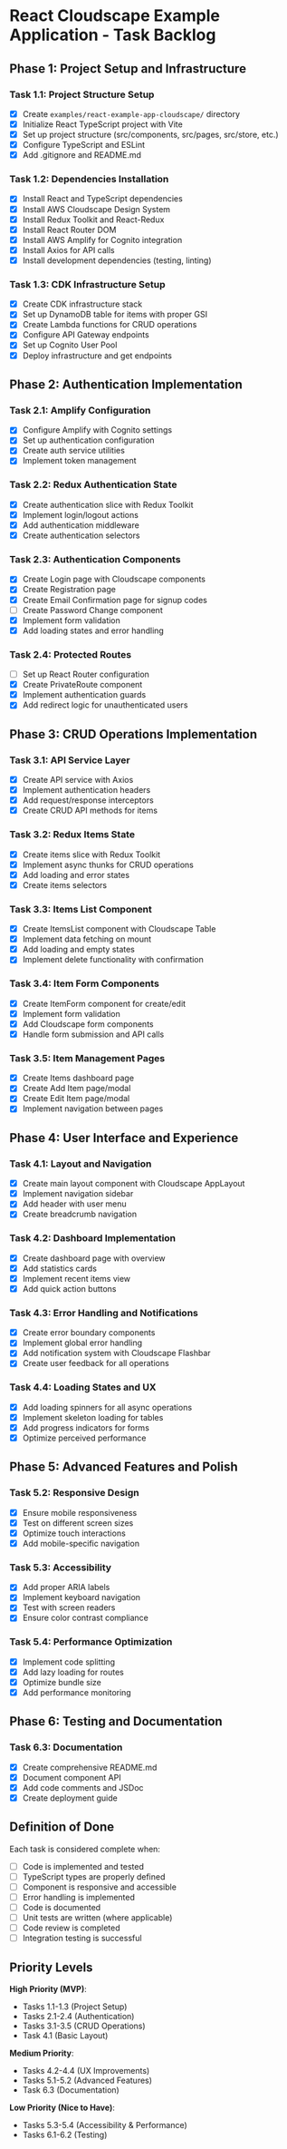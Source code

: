 # React Cloudscape Example Application - Task Backlog

## Phase 1: Project Setup and Infrastructure

### Task 1.1: Project Structure Setup
- [x] Create `examples/react-example-app-cloudscape/` directory
- [x] Initialize React TypeScript project with Vite
- [x] Set up project structure (src/components, src/pages, src/store, etc.)
- [x] Configure TypeScript and ESLint
- [x] Add .gitignore and README.md

### Task 1.2: Dependencies Installation
- [x] Install React and TypeScript dependencies
- [x] Install AWS Cloudscape Design System
- [x] Install Redux Toolkit and React-Redux
- [x] Install React Router DOM
- [x] Install AWS Amplify for Cognito integration
- [x] Install Axios for API calls
- [x] Install development dependencies (testing, linting)

### Task 1.3: CDK Infrastructure Setup
- [x] Create CDK infrastructure stack
- [x] Set up DynamoDB table for items with proper GSI
- [x] Create Lambda functions for CRUD operations
- [x] Configure API Gateway endpoints
- [x] Set up Cognito User Pool
- [x] Deploy infrastructure and get endpoints

## Phase 2: Authentication Implementation

### Task 2.1: Amplify Configuration
- [x] Configure Amplify with Cognito settings
- [x] Set up authentication configuration
- [x] Create auth service utilities
- [x] Implement token management

### Task 2.2: Redux Authentication State
- [x] Create authentication slice with Redux Toolkit
- [x] Implement login/logout actions
- [x] Add authentication middleware
- [x] Create authentication selectors

### Task 2.3: Authentication Components
- [x] Create Login page with Cloudscape components
- [x] Create Registration page
- [x] Create Email Confirmation page for signup codes
- [ ] Create Password Change component
- [x] Implement form validation
- [x] Add loading states and error handling

### Task 2.4: Protected Routes
- [ ] Set up React Router configuration
- [x] Create PrivateRoute component
- [x] Implement authentication guards
- [x] Add redirect logic for unauthenticated users

## Phase 3: CRUD Operations Implementation

### Task 3.1: API Service Layer
- [x] Create API service with Axios
- [x] Implement authentication headers
- [x] Add request/response interceptors
- [x] Create CRUD API methods for items

### Task 3.2: Redux Items State
- [x] Create items slice with Redux Toolkit
- [x] Implement async thunks for CRUD operations
- [x] Add loading and error states
- [x] Create items selectors

### Task 3.3: Items List Component
- [x] Create ItemsList component with Cloudscape Table
- [x] Implement data fetching on mount
- [x] Add loading and empty states
- [x] Implement delete functionality with confirmation

### Task 3.4: Item Form Components
- [x] Create ItemForm component for create/edit
- [x] Implement form validation
- [x] Add Cloudscape form components
- [x] Handle form submission and API calls

### Task 3.5: Item Management Pages
- [x] Create Items dashboard page
- [x] Create Add Item page/modal
- [x] Create Edit Item page/modal
- [x] Implement navigation between pages

## Phase 4: User Interface and Experience

### Task 4.1: Layout and Navigation
- [x] Create main layout component with Cloudscape AppLayout
- [x] Implement navigation sidebar
- [x] Add header with user menu
- [x] Create breadcrumb navigation

### Task 4.2: Dashboard Implementation
- [x] Create dashboard page with overview
- [x] Add statistics cards
- [x] Implement recent items view
- [x] Add quick action buttons

### Task 4.3: Error Handling and Notifications
- [x] Create error boundary components
- [x] Implement global error handling
- [x] Add notification system with Cloudscape Flashbar
- [x] Create user feedback for all operations

### Task 4.4: Loading States and UX
- [x] Add loading spinners for all async operations
- [x] Implement skeleton loading for tables
- [x] Add progress indicators for forms
- [x] Optimize perceived performance

## Phase 5: Advanced Features and Polish

### Task 5.2: Responsive Design
- [x] Ensure mobile responsiveness
- [x] Test on different screen sizes
- [x] Optimize touch interactions
- [x] Add mobile-specific navigation

### Task 5.3: Accessibility
- [x] Add proper ARIA labels
- [x] Implement keyboard navigation
- [x] Test with screen readers
- [x] Ensure color contrast compliance

### Task 5.4: Performance Optimization
- [x] Implement code splitting
- [x] Add lazy loading for routes
- [x] Optimize bundle size
- [x] Add performance monitoring

## Phase 6: Testing and Documentation

### Task 6.3: Documentation
- [x] Create comprehensive README.md
- [x] Document component API
- [x] Add code comments and JSDoc
- [x] Create deployment guide

## Definition of Done

Each task is considered complete when:
- [ ] Code is implemented and tested
- [ ] TypeScript types are properly defined
- [ ] Component is responsive and accessible
- [ ] Error handling is implemented
- [ ] Code is documented
- [ ] Unit tests are written (where applicable)
- [ ] Code review is completed
- [ ] Integration testing is successful

## Priority Levels

**High Priority (MVP)**:
- Tasks 1.1-1.3 (Project Setup)
- Tasks 2.1-2.4 (Authentication)
- Tasks 3.1-3.5 (CRUD Operations)
- Task 4.1 (Basic Layout)

**Medium Priority**:
- Tasks 4.2-4.4 (UX Improvements)
- Tasks 5.1-5.2 (Advanced Features)
- Task 6.3 (Documentation)

**Low Priority (Nice to Have)**:
- Tasks 5.3-5.4 (Accessibility & Performance)
- Tasks 6.1-6.2 (Testing)